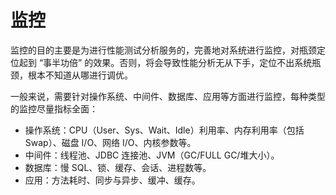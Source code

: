 # 监控

监控的目的主要是为进行性能测试分析服务的，完善地对系统进行监控，对瓶颈定位起到 “事半功倍” 的效果。否则，将会导致性能分析无从下手，定位不出系统瓶颈，根本不知道从哪进行调优。

一般来说，需要针对操作系统、中间件、数据库、应用等方面进行监控，每种类型的监控尽量指标全面：

- 操作系统：CPU（User、Sys、Wait、Idle）利用率、内存利用率（包括 Swap）、磁盘 I/O、网络 I/O、内核参数等。
- 中间件：线程池、JDBC 连接池、JVM（GC/FULL GC/堆大小）。
- 数据库：慢 SQL、锁、缓存、会话、进程数等。
- 应用：方法耗时、同步与异步、缓冲、缓存。
